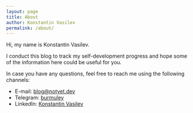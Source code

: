 ```yaml
---
layout: page
title: About
author: Konstantin Vasilev
permalink: /about/
---
```


Hi, my name is Konstantin Vasilev. 

I conduct this blog to track my self-development progress and hope some of the information here could be useful for you.

In case you have any questions, feel free to reach me using the following channels:
* E-mail: blog@notyet.dev
* Telegram: [burmuley](https://t.me/burmuley)
* LinkedIn: [Konstantin Vasilev](https://www.linkedin.com/in/konstantin-vasilev-927b9a35/)
